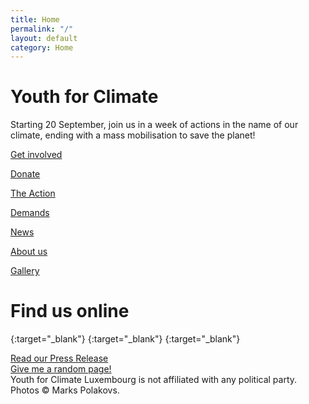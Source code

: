 ```yaml
---
title: Home
permalink: "/"
layout: default
category: Home
---
```


# Youth for Climate

<span class="big">Starting 20 September,</span> join us in a <span class="sec--">week of actions</span> in the name of our climate, ending with a <span class="sec">mass mobilisation to save the planet!</span>


<div class="action">
    <div class="amod wide">
        <a href="get-involved"><p>Get involved</p></a>
    </div>
    <div class="amod">
        <a href="donate"><p>Donate</p></a>
    </div>
    <div class="amod">
        <a href="what"><p>The Action</p></a>
    </div>
    <div class="amod">
        <a href="why"><p>Demands</p></a>
    </div>
    <div class="amod">
        <a href="news"><p>News</p></a>
    </div>
    <div class="amod">
        <a href="who"><p>About us</p></a>
    </div>
    <div class="amod">
        <a href="gallery"><p>Gallery</p></a>
    </div>
</div>

# Find us online

[<i class="fab fa-facebook"></i>](https://www.facebook.com/events/430147554456065/){:target="_blank"}
[<i class="fab fa-instagram"></i>](https://instagram.com/youthforclimatelux){:target="_blank"}
[<i class="fab fa-twitter"></i>](https://twitter.com/YFCLuxembourg){:target="_blank"}

<span class="footer"><a href="press-20-27/en" class="press">Read our Press Release</a><br>
    <a href="random">Give me a random page!</a><br>
    Youth for Climate Luxembourg is not affiliated with any political party. Photos © Marks Polakovs.</span>